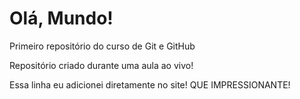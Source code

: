 # Olá, Mundo!
 Primeiro repositório do curso de Git e GitHub
 
 Repositório criado durante uma aula ao vivo!

Essa linha eu adicionei diretamente no site! QUE IMPRESSIONANTE!
